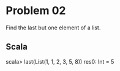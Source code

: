 Problem 02
==========

Find the last but one element of a list.



Scala
-----

scala> last(List(1, 1, 2, 3, 5, 8)) 
res0: Int = 5
